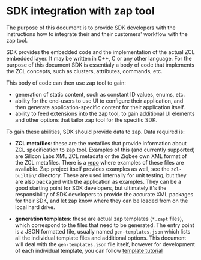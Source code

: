 # SDK integration with zap tool

The purpose of this document is to provide SDK developers with the instructions how to integrate their and their customers' workflow with the zap tool.

SDK provides the embedded code and the implementation of the actual ZCL embedded layer. It may be written in C++, C or any other language. For the purpose of this document SDK is essentialy a body of code that implements the ZCL concepts, such as clusters, attributes, commands, etc.

This body of code can then use zap tool to gain:

- generation of static content, such as constant ID values, enums, etc.
- ability for the end-users to use UI to configure their application, and then generate application-specific content for their application itself.
- ability to feed extensions into the zap tool, to gain additional UI elements and other options that tailor zap tool for the specific SDK.

To gain these abilities, SDK should provide data to zap. Data required is:

- **ZCL metafiles**: these are the metafiles that provide information about ZCL specification to zap tool. Examples of this (and currently supported) are Silicon Labs XML ZCL metadata or the Zigbee own XML format of the ZCL metafiles. There is a [repo](https://github.com/project-chip/zcl-xml) where examples of these files are available.
  Zap project itself provides examples as well, see the `zcl-builtin/` directory. These are used internally for unit testing, but they are also packaged with the application as examples. They can be a good starting point for SDK developers, but ultimately it's the responsibility of SDK developers to provide the accurate XML packages for their SDK, and let zap know where they can be loaded from on the local hard drive.

- **generation templates**: these are actual zap templates (`*.zapt` files), which correspond to the files that need to be generated. The entry point is a JSON formatted file, usually named `gen-templates.json` which lists all the individual template files and additional options. This document will deal with the `gen-templates.json` file itself, however for development of each individual template, you can follow [template tutorial](template-tutorial.md)
